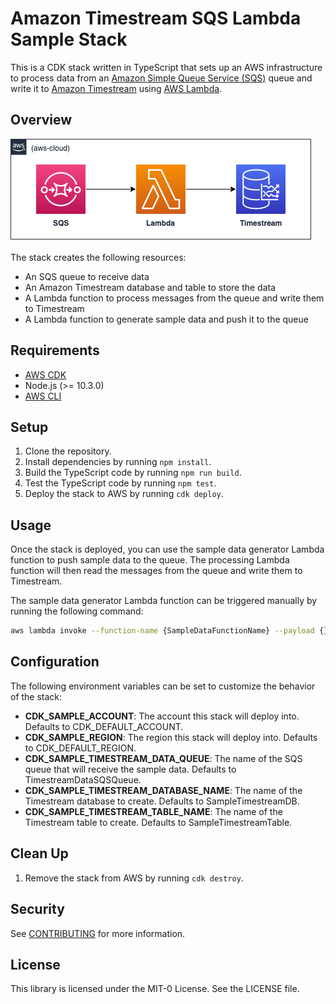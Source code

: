 # Amazon Timestream SQS Lambda Sample Stack
This is a CDK stack written in TypeScript that sets up an AWS infrastructure to process data from an [Amazon Simple Queue Service (SQS)](https://aws.amazon.com/pm/sqs) queue and write it to [Amazon Timestream](https://aws.amazon.com/timestream) using [AWS Lambda](https://aws.amazon.com/lambda/).

## Overview
<img alt="Architecture" src="./images/amazon-timestream-sqs-lambda-sample.png" />
<br><br>
The stack creates the following resources:

- An SQS queue to receive data
- An Amazon Timestream database and table to store the data
- A Lambda function to process messages from the queue and write them to Timestream
- A Lambda function to generate sample data and push it to the queue

## Requirements
- [AWS CDK](https://aws.amazon.com/cdk/)
- Node.js (>= 10.3.0)
- [AWS CLI](https://docs.aws.amazon.com/cli/latest/userguide/cli-chap-welcome.html)

## Setup
1. Clone the repository.
2. Install dependencies by running `npm install`.
3. Build the TypeScript code by running `npm run build`.
4. Test the TypeScript code by running `npm test`.
5. Deploy the stack to AWS by running `cdk deploy`.

## Usage
Once the stack is deployed, you can use the sample data generator Lambda function to push sample data to the queue. The processing Lambda function will then read the messages from the queue and write them to Timestream.

The sample data generator Lambda function can be triggered manually by running the following command:

```sh
aws lambda invoke --function-name {SampleDataFunctionName} --payload {} output.json
```

## Configuration
The following environment variables can be set to customize the behavior of the stack:

- **CDK_SAMPLE_ACCOUNT**: The account this stack will deploy into. Defaults to CDK_DEFAULT_ACCOUNT.
- **CDK_SAMPLE_REGION**: The region this stack will deploy into. Defaults to CDK_DEFAULT_REGION.
- **CDK_SAMPLE_TIMESTREAM_DATA_QUEUE**: The name of the SQS queue that will receive the sample data. Defaults to TimestreamDataSQSQueue.
- **CDK_SAMPLE_TIMESTREAM_DATABASE_NAME**: The name of the Timestream database to create. Defaults to SampleTimestreamDB.
- **CDK_SAMPLE_TIMESTREAM_TABLE_NAME**: The name of the Timestream table to create. Defaults to SampleTimestreamTable.

## Clean Up
1. Remove the stack from AWS by running `cdk destroy`.

## Security

See [CONTRIBUTING](CONTRIBUTING.md#security-issue-notifications) for more information.

## License

This library is licensed under the MIT-0 License. See the LICENSE file.

